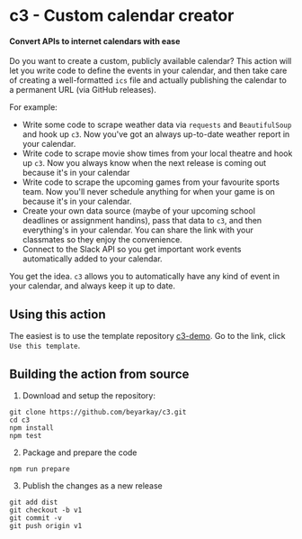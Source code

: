 # c3 - Custom calendar creator

#### Convert APIs to internet calendars with ease

Do you want to create a custom, publicly available calendar? This action will
let you write code to define the events in your calendar, and then take care of
creating a well-formatted `ics` file and actually publishing the calendar to a
permanent URL (via GitHub releases).

For example:
- Write some code to scrape weather data via `requests` and `BeautifulSoup` and
  hook up `c3`. Now you've got an always up-to-date weather report in your
  calendar.
- Write code to scrape movie show times from your local theatre and hook up
  `c3`. Now you always know when the next release is coming out because it's in
  your calendar
- Write code to scrape the upcoming games from your favourite sports team. Now
  you'll never schedule anything for when your game is on because it's in your
  calendar.
- Create your own data source (maybe of your upcoming school deadlines or
  assignment handins), pass that data to `c3`, and then everything's in your
  calendar. You can share the link with your classmates so they enjoy the
  convenience.
- Connect to the Slack API so you get important work events automatically added
  to your calendar.

You get the idea. `c3` allows you to automatically have any kind of event in
your calendar, and always keep it up to date.

## Using this action

The easiest is to use the template repository
[c3-demo](https://github.com/beyarkay/c3-demo). Go to the link, click `Use this
template`.

## Building the action from source

1. Download and setup the repository:

```
git clone https://github.com/beyarkay/c3.git
cd c3
npm install
npm test
```

2. Package and prepare the code

```
npm run prepare
```

3. Publish the changes as a new release

```
git add dist
git checkout -b v1
git commit -v
git push origin v1
```
